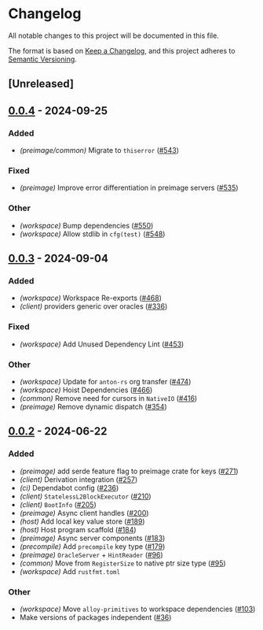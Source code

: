 # Changelog
All notable changes to this project will be documented in this file.

The format is based on [Keep a Changelog](https://keepachangelog.com/en/1.0.0/),
and this project adheres to [Semantic Versioning](https://semver.org/spec/v2.0.0.html).

## [Unreleased]

## [0.0.4](https://github.com/moongate-forks/kona/compare/kona-preimage-v0.0.3...kona-preimage-v0.0.4) - 2024-09-25

### Added

- *(preimage/common)* Migrate to `thiserror` ([#543](https://github.com/moongate-forks/kona/pull/543))

### Fixed

- *(preimage)* Improve error differentiation in preimage servers ([#535](https://github.com/moongate-forks/kona/pull/535))

### Other

- *(workspace)* Bump dependencies ([#550](https://github.com/moongate-forks/kona/pull/550))
- *(workspace)* Allow stdlib in `cfg(test)` ([#548](https://github.com/moongate-forks/kona/pull/548))

## [0.0.3](https://github.com/anton-rs/kona/compare/kona-preimage-v0.0.2...kona-preimage-v0.0.3) - 2024-09-04

### Added
- *(workspace)* Workspace Re-exports ([#468](https://github.com/anton-rs/kona/pull/468))
- *(client)* providers generic over oracles ([#336](https://github.com/anton-rs/kona/pull/336))

### Fixed
- *(workspace)* Add Unused Dependency Lint ([#453](https://github.com/anton-rs/kona/pull/453))

### Other
- *(workspace)* Update for `anton-rs` org transfer ([#474](https://github.com/anton-rs/kona/pull/474))
- *(workspace)* Hoist Dependencies ([#466](https://github.com/anton-rs/kona/pull/466))
- *(common)* Remove need for cursors in `NativeIO` ([#416](https://github.com/anton-rs/kona/pull/416))
- *(preimage)* Remove dynamic dispatch ([#354](https://github.com/anton-rs/kona/pull/354))

## [0.0.2](https://github.com/anton-rs/kona/compare/kona-preimage-v0.0.1...kona-preimage-v0.0.2) - 2024-06-22

### Added
- *(preimage)* add serde feature flag to preimage crate for keys ([#271](https://github.com/anton-rs/kona/pull/271))
- *(client)* Derivation integration ([#257](https://github.com/anton-rs/kona/pull/257))
- *(ci)* Dependabot config ([#236](https://github.com/anton-rs/kona/pull/236))
- *(client)* `StatelessL2BlockExecutor` ([#210](https://github.com/anton-rs/kona/pull/210))
- *(client)* `BootInfo` ([#205](https://github.com/anton-rs/kona/pull/205))
- *(preimage)* Async client handles ([#200](https://github.com/anton-rs/kona/pull/200))
- *(host)* Add local key value store ([#189](https://github.com/anton-rs/kona/pull/189))
- *(host)* Host program scaffold ([#184](https://github.com/anton-rs/kona/pull/184))
- *(preimage)* Async server components ([#183](https://github.com/anton-rs/kona/pull/183))
- *(precompile)* Add `precompile` key type ([#179](https://github.com/anton-rs/kona/pull/179))
- *(preimage)* `OracleServer` + `HintReader` ([#96](https://github.com/anton-rs/kona/pull/96))
- *(common)* Move from `RegisterSize` to native ptr size type ([#95](https://github.com/anton-rs/kona/pull/95))
- *(workspace)* Add `rustfmt.toml`

### Other
- *(workspace)* Move `alloy-primitives` to workspace dependencies ([#103](https://github.com/anton-rs/kona/pull/103))
- Make versions of packages independent ([#36](https://github.com/anton-rs/kona/pull/36))
